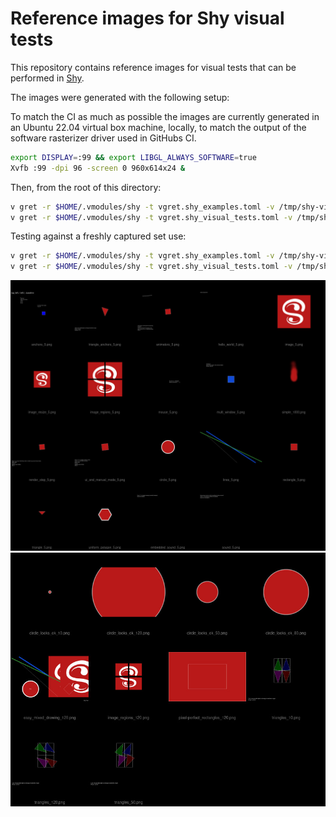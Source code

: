 # Reference images for Shy visual tests

This repository contains reference images for visual tests that can be performed in [Shy](https://github.com/Larpon/shy).

The images were generated with the following setup:

To match the CI as much as possible the images are currently generated in an
Ubuntu 22.04 virtual box machine, locally, to match the output of the software rasterizer driver
used in GitHubs CI.

```bash
export DISPLAY=:99 && export LIBGL_ALWAYS_SOFTWARE=true
Xvfb :99 -dpi 96 -screen 0 960x614x24 &
```

Then, from the root of this directory:
```bash
v gret -r $HOME/.vmodules/shy -t vgret.shy_examples.toml -v /tmp/shy-visual-tests
v gret -r $HOME/.vmodules/shy -t vgret.shy_visual_tests.toml -v /tmp/shy-visual-tests
```

Testing against a freshly captured set use:

```bash
v gret -r $HOME/.vmodules/shy -t vgret.shy_examples.toml -v /tmp/shy-visual-tests ./
v gret -r $HOME/.vmodules/shy -t vgret.shy_visual_tests.toml -v /tmp/shy-visual-tests ./
```

<img src='examples.jpg' width=700>
<img src='tests.jpg' width=700>
